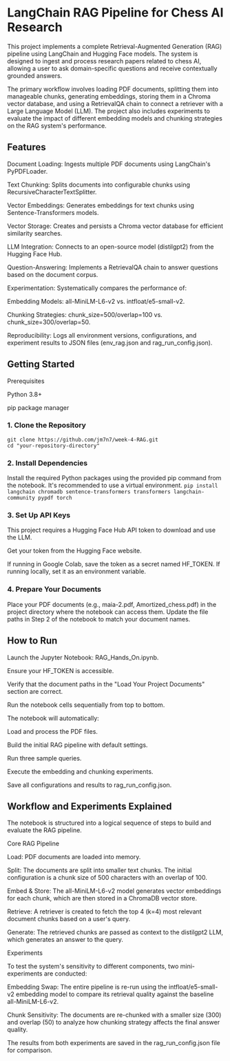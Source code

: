# LangChain RAG Pipeline for Chess AI Research
This project implements a complete Retrieval-Augmented Generation (RAG) pipeline using LangChain and Hugging Face models. The system is designed to ingest and process research papers related to chess AI, allowing a user to ask domain-specific questions and receive contextually grounded answers.

The primary workflow involves loading PDF documents, splitting them into manageable chunks, generating embeddings, storing them in a Chroma vector database, and using a RetrievalQA chain to connect a retriever with a Large Language Model (LLM). The project also includes experiments to evaluate the impact of different embedding models and chunking strategies on the RAG system's performance.

## Features
Document Loading: Ingests multiple PDF documents using LangChain's PyPDFLoader.

Text Chunking: Splits documents into configurable chunks using RecursiveCharacterTextSplitter.

Vector Embeddings: Generates embeddings for text chunks using Sentence-Transformers models.

Vector Storage: Creates and persists a Chroma vector database for efficient similarity searches.

LLM Integration: Connects to an open-source model (distilgpt2) from the Hugging Face Hub.

Question-Answering: Implements a RetrievalQA chain to answer questions based on the document corpus.

Experimentation: Systematically compares the performance of:

Embedding Models: all-MiniLM-L6-v2 vs. intfloat/e5-small-v2.

Chunking Strategies: chunk_size=500/overlap=100 vs. chunk_size=300/overlap=50.

Reproducibility: Logs all environment versions, configurations, and experiment results to JSON files (env_rag.json and rag_run_config.json).

## Getting Started
Prerequisites

Python 3.8+

pip package manager

### 1. Clone the Repository

```
git clone https://github.com/jm7n7/week-4-RAG.git
cd "your-repository-directory"
```

### 2. Install Dependencies

Install the required Python packages using the provided pip command from the notebook. It's recommended to use a virtual environment.
`
pip install langchain chromadb sentence-transformers transformers langchain-community pypdf torch
`
### 3. Set Up API Keys

This project requires a Hugging Face Hub API token to download and use the LLM.

Get your token from the Hugging Face website.

If running in Google Colab, save the token as a secret named HF_TOKEN. If running locally, set it as an environment variable.

### 4. Prepare Your Documents

Place your PDF documents (e.g., maia-2.pdf, Amortized_chess.pdf) in the project directory where the notebook can access them. Update the file paths in Step 2 of the notebook to match your document names.

## How to Run
Launch the Jupyter Notebook: RAG_Hands_On.ipynb.

Ensure your HF_TOKEN is accessible.

Verify that the document paths in the "Load Your Project Documents" section are correct.

Run the notebook cells sequentially from top to bottom.

The notebook will automatically:

Load and process the PDF files.

Build the initial RAG pipeline with default settings.

Run three sample queries.

Execute the embedding and chunking experiments.

Save all configurations and results to rag_run_config.json.

## Workflow and Experiments Explained
The notebook is structured into a logical sequence of steps to build and evaluate the RAG pipeline.

Core RAG Pipeline

Load: PDF documents are loaded into memory.

Split: The documents are split into smaller text chunks. The initial configuration is a chunk size of 500 characters with an overlap of 100.

Embed & Store: The all-MiniLM-L6-v2 model generates vector embeddings for each chunk, which are then stored in a ChromaDB vector store.

Retrieve: A retriever is created to fetch the top 4 (k=4) most relevant document chunks based on a user's query.

Generate: The retrieved chunks are passed as context to the distilgpt2 LLM, which generates an answer to the query.

Experiments

To test the system's sensitivity to different components, two mini-experiments are conducted:

Embedding Swap: The entire pipeline is re-run using the intfloat/e5-small-v2 embedding model to compare its retrieval quality against the baseline all-MiniLM-L6-v2.

Chunk Sensitivity: The documents are re-chunked with a smaller size (300) and overlap (50) to analyze how chunking strategy affects the final answer quality.

The results from both experiments are saved in the rag_run_config.json file for comparison.

